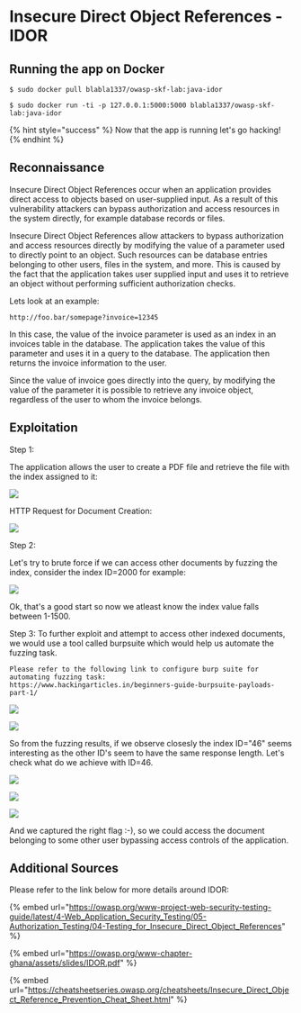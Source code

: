 # Insecure Direct Object References - IDOR

## Running the app on Docker

```
$ sudo docker pull blabla1337/owasp-skf-lab:java-idor
```

```
$ sudo docker run -ti -p 127.0.0.1:5000:5000 blabla1337/owasp-skf-lab:java-idor
```

{% hint style="success" %}
Now that the app is running let's go hacking!
{% endhint %}

## Reconnaissance

Insecure Direct Object References occur when an application provides direct access to objects based on user-supplied input. As a result of this vulnerability attackers can bypass authorization and access resources in the system directly, for example database records or files.

Insecure Direct Object References allow attackers to bypass authorization and access resources directly by modifying the value of a parameter used to directly point to an object. Such resources can be database entries belonging to other users, files in the system, and more. This is caused by the fact that the application takes user supplied input and uses it to retrieve an object without performing sufficient authorization checks.

Lets look at an example:

```
http://foo.bar/somepage?invoice=12345
```

In this case, the value of the invoice parameter is used as an index in an invoices table in the database. The application takes the value of this parameter and uses it in a query to the database. The application then returns the invoice information to the user.

Since the value of invoice goes directly into the query, by modifying the value of the parameter it is possible to retrieve any invoice object, regardless of the user to whom the invoice belongs.

## Exploitation

Step 1:

The application allows the user to create a PDF file and retrieve the file with the index assigned to it:

![](https://raw.githubusercontent.com/blabla1337/skf-labs/master/.gitbook/assets/python/IDOR/1.png)

HTTP Request for Document Creation:

![](https://raw.githubusercontent.com/blabla1337/skf-labs/master/.gitbook/assets/python/IDOR/2.png)

Step 2:

Let's try to brute force if we can access other documents by fuzzing the index, consider the index ID=2000 for example:

![](https://raw.githubusercontent.com/blabla1337/skf-labs/master/.gitbook/assets/python/IDOR/3.png)

Ok, that's a good start so now we atleast know the index value falls between 1-1500.

Step 3: To further exploit and attempt to access other indexed documents, we would use a tool called burpsuite which would help us automate the fuzzing task.

```
Please refer to the following link to configure burp suite for automating fuzzing task:
https://www.hackingarticles.in/beginners-guide-burpsuite-payloads-part-1/
```

![](https://raw.githubusercontent.com/blabla1337/skf-labs/master/.gitbook/assets/python/IDOR/4.png)

![](https://raw.githubusercontent.com/blabla1337/skf-labs/master/.gitbook/assets/python/IDOR/5.png)

So from the fuzzing results, if we observe closesly the index ID="46" seems interesting as the other ID's seem to have the same response length. Let's check what do we achieve with ID=46.

![](https://raw.githubusercontent.com/blabla1337/skf-labs/master/.gitbook/assets/python/IDOR/6.png)

![](https://raw.githubusercontent.com/blabla1337/skf-labs/master/.gitbook/assets/python/IDOR/7.png)

![](https://raw.githubusercontent.com/blabla1337/skf-labs/master/.gitbook/assets/python/IDOR/8.png)

And we captured the right flag :-), so we could access the document belonging to some other user bypassing access controls of the application.

## Additional Sources

Please refer to the link below for more details around IDOR:

{% embed url="https://owasp.org/www-project-web-security-testing-guide/latest/4-Web_Application_Security_Testing/05-Authorization_Testing/04-Testing_for_Insecure_Direct_Object_References" %}

{% embed url="https://owasp.org/www-chapter-ghana/assets/slides/IDOR.pdf" %}

{% embed url="https://cheatsheetseries.owasp.org/cheatsheets/Insecure_Direct_Object_Reference_Prevention_Cheat_Sheet.html" %}
